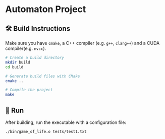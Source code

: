 # Automaton Project

## 🛠️ Build Instructions

Make sure you have `cmake`, a C++ compiler (e.g. `g++`, `clang++`) and a CUDA compiler(e.g. `nvcc`).

```bash
# Create a build directory
mkdir build
cd build

# Generate build files with CMake
cmake ..

# Compile the project
make
```

## 🚀 Run

After building, run the executable with a configuration file:

```bash
./bin/game_of_life.o tests/test1.txt
```
